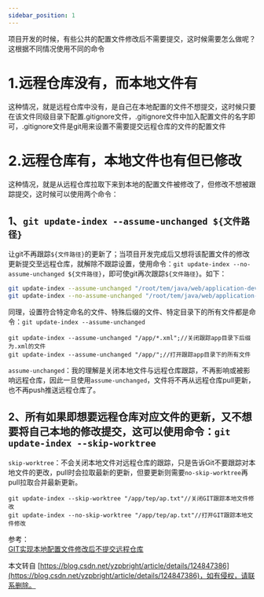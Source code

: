 ```yaml
---
sidebar_position: 1
---
```


项目开发的时候，有些公共的配置文件修改后不需要提交，这时候需要怎么做呢？这根据不同情况使用不同的命令

[](https://blog.csdn.net/yzpbright/article/details/124847386)1.远程仓库没有，而本地文件有
==========================================================================

这种情况，就是远程仓库中没有，是自己在本地配置的文件不想提交，这时候只要在该文件同级目录下配置.gitignore文件，.gitignore文件中加入配置文件的名字即可，.gitignore文件是git用来设置不需要提交远程仓库的文件的配置文件

[](https://blog.csdn.net/yzpbright/article/details/124847386)2.远程仓库有，本地文件也有但已修改
=============================================================================

这种情况，就是从远程仓库拉取下来到本地的配置文件被修改了，但修改不想被跟踪提交，这时候可以使用两个命令：  
## 1、`git update-index --assume-unchanged ${文件路径}`  
让git不再跟踪`${文件路径}`的更新了；当项目开发完成后又想将该配置文件的修改更新提交至远程仓库，就解除不跟踪设置，使用命令：`git update-index --no-assume-unchanged ${文件路径}`，即可使git再次跟踪`${文件路径}`。如下：

```bash
git update-index --assume-unchanged "/root/tem/java/web/application-dev.yml" //git关闭跟踪文件修改提交
git update-index --no-assume-unchanged "/root/tem/java/web/application-dev.yml"//git打开跟踪文件修改提交

```

同理，设置符合特定命名的文件、特殊后缀的文件、特定目录下的所有文件都是命令：`git update-index --assume-unchanged`

```
git update-index --assume-unchanged "/app/*.xml";//关闭跟踪app目录下后缀为.xml的文件
git update-index --assume-unchanged "/app/";//打开跟踪app目录下的所有文件

```

`assume-unchanged`：我的理解是关闭本地文件与远程仓库跟踪，不再影响或被影响远程仓库，因此一旦使用`assume-unchanged`，文件将不再从远程仓库pull更新，也不再push推送远程仓库了。

## 2、所有如果即想要远程仓库对应文件的更新，又不想要将自己本地的修改提交，这可以使用命令：`git update-index --skip-worktree`  
`skip-worktree`：不会关闭本地文件对远程仓库的跟踪，只是告诉Git不要跟踪对本地文件的更改，pull时会拉取最新的更新，但要更新则需要`no-skip-worktree`再pull拉取合并最新更新。

```
git update-index --skip-worktree "/app/tep/ap.txt"//关闭GIT跟踪本地文件修改
git update-index --no-skip-worktree "/app/tep/ap.txt"//打开GIT跟踪本地文件修改

```

参考：  
[GIT实现本地配置文件修改后不提交远程仓库](http://t.zoukankan.com/lovelyli-p-13359421.html)

本文转自 [https://blog.csdn.net/yzpbright/article/details/124847386](https://blog.csdn.net/yzpbright/article/details/124847386)，如有侵权，请联系删除。
